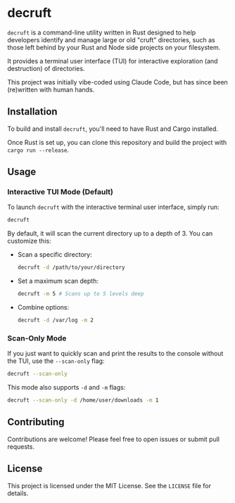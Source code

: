 # decruft

`decruft` is a command-line utility written in Rust designed to help developers identify and manage large or old "cruft"
directories, such as those left behind by your Rust and Node side projects on your filesystem.

It provides a terminal user interface (TUI) for interactive exploration (and destruction) of directories.

This project was initially vibe-coded using Claude Code, but has since been (re)written with human hands.

## Installation

To build and install `decruft`, you'll need to have Rust and Cargo installed.

Once Rust is set up, you can clone this repository and build the project with `cargo run --release`.

## Usage

### Interactive TUI Mode (Default)

To launch `decruft` with the interactive terminal user interface, simply run:

```bash
decruft
```

By default, it will scan the current directory up to a depth of 3. You can customize this:

* Scan a specific directory:
  ```bash
  decruft -d /path/to/your/directory
  ```

* Set a maximum scan depth:
  ```bash
  decruft -m 5 # Scans up to 5 levels deep
  ```

* Combine options:
  ```bash
  decruft -d /var/log -m 2
  ```

### Scan-Only Mode

If you just want to quickly scan and print the results to the console without the TUI, use the `--scan-only` flag:

```bash
decruft --scan-only
```

This mode also supports `-d` and `-m` flags:

```bash
decruft --scan-only -d /home/user/downloads -m 1
```

## Contributing

Contributions are welcome! Please feel free to open issues or submit pull requests.

## License

This project is licensed under the MIT License. See the `LICENSE` file for details.